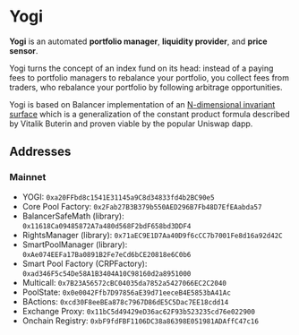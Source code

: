 # Yogi

**Yogi** is an automated **portfolio manager**, **liquidity provider**, and **price sensor**.

Yogi turns the concept of an index fund on its head: instead of a paying fees to portfolio managers to rebalance your portfolio, you collect fees from traders, who rebalance your portfolio by following arbitrage opportunities.

Yogi is based on Balancer implementation of an [N-dimensional invariant surface](https://balancer.finance/whitepaper/) which is a generalization of the constant product formula described by Vitalik Buterin and proven viable by the popular Uniswap dapp.

## Addresses

### Mainnet

* YOGI: `0xa20FFbd8c1541E31145a9C8d34833fd4b2BC90e5`
* Core Pool Factory: `0x2Fab27B3B379b550AED296B7Fb48D7EfEAabda57`
* BalancerSafeMath \(library\): `0x11618Ca09485872A7a480d568F2bdF658bd3DDF4`
* RightsManager \(library\): `0x71aEC9E1D7Aa40D9f6cCC7b7001Fe8d16a92d42C`
* SmartPoolManager \(library\): `0xAe074EEFa17Ba0891B2Fe7eCd6bCE20818e6C0b6`
* Smart Pool Factory \(CRPFactory\): `0xad346F5c54De58A1B3404A10C98160d2a8951000`
* Multicall: `0x7B23A56572cBC04035da7852a5427066EC2C2040`
* PoolState: `0x0e0042Ffb7D97856aE39d71eeceB4E5853bA41Ac`
* BActions: `0xcd30F8eeBEa878c7967D86dE5C5Dac7EE18cdd14`
* Exchange Proxy: `0x11bC5d49429eD36ac62F93b523235cd76e022900`
* Onchain Registry: `0xbF9fdFBF1106DC38a86398E051981ADAffC47c16`
